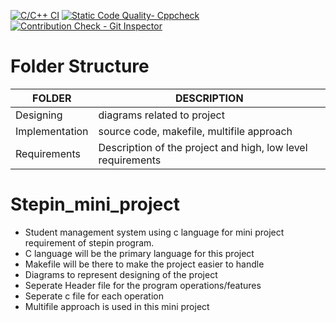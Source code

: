 [![C/C++ CI](https://github.com/rdevgupta/Stepin_mini_project/actions/workflows/c-cpp.yml/badge.svg?branch=master)](https://github.com/rdevgupta/Stepin_mini_project/actions/workflows/c-cpp.yml) 
[![Static Code Quality- Cppcheck](https://github.com/rdevgupta/Stepin_mini_project/actions/workflows/cpp-check.yml/badge.svg)](https://github.com/rdevgupta/Stepin_mini_project/actions/workflows/cpp-check.yml) 
[![Contribution Check - Git Inspector](https://github.com/rdevgupta/Stepin_mini_project/actions/workflows/gitinspector.yml/badge.svg)](https://github.com/rdevgupta/Stepin_mini_project/actions/workflows/gitinspector.yml) 

# Folder Structure
| FOLDER | DESCRIPTION |
| --- | --- |
| Designing | diagrams related to project |
| Implementation | source code, makefile, multifile approach |
| Requirements | Description of the project and high, low level requirements | 
 
# Stepin_mini_project
- Student management system using c language for mini project requirement of stepin program.
- C language will be the primary language for this project
- Makefile will be there to make the project easier to handle
- Diagrams to represent designing of the project
- Seperate Header file for the program operations/features
- Seperate c file for each operation
- Multifile approach is used in this mini project
